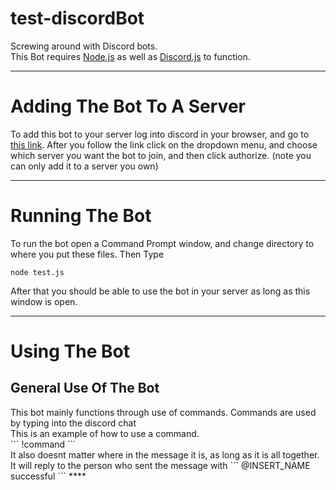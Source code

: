 # test-discordBot
Screwing around with Discord bots. <br>
This Bot requires <a href="https://nodejs.org/en/">Node.js</a> as well as <a href="https://github.com/hydrabolt/discord.js/">Discord.js</a> to function.
****
# Adding The Bot To A Server
To add this bot to your server log into discord in your browser, and go to <a href="https://discordapp.com/oauth2/authorize?&client_id=343604905061384194&scope=bot&permissions=0">this link</a>. After you follow the link click on the dropdown menu, and choose which server you want the bot to join, and then click authorize. (note you can only add it to a server you own)
****
# Running The Bot
To run the bot open a Command Prompt window, and change directory to where you put these files.
Then Type
```
node test.js
```
After that you should be able to use the bot in your server as long as this window is open.
****
# Using The Bot
<h2>General Use Of The Bot</h2>
This bot mainly functions through use of commands. Commands are used by typing into the discord chat
<br>
This is an example of how to use a command.
<br>
```
!command
```
<br>
It also doesnt matter where in the message it is, as long as it is all together.
<br>
It will reply to the person who sent the message with
```
@INSERT_NAME successful
```
****
